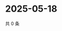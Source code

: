 # 2025-05-18

共 0 条

<!-- BEGIN ZHIHUQUESTIONS -->
<!-- 最后更新时间 Sun May 18 2025 02:13:58 GMT+0800 (China Standard Time) -->

<!-- END ZHIHUQUESTIONS -->
